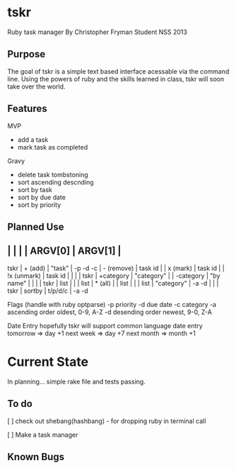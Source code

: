 tskr
=====

Ruby task manager
By Christopher Fryman
Student NSS 2013


Purpose
-------

The goal of tskr is a simple text based interface acessable via the command line. Using the powers of ruby and the skills learned in class, tskr will soon take over the world.


Features
--------

MVP
* add a task
* mark task as completed

Gravy
* delete task
    tombstoning
* sort
    ascending
    descnding
* sort by task
* sort by due date
* sort by priority


Planned Use
-----------

<call> | <action>    | <target>     | <flag>
       | ARGV[0]     | ARGV[1]      |
----------------------------------------------
tskr   | + (add)     | "task"       | -p -d -c
       | - (remove)  | task id      |
       | x (mark)    | task id      |
       | !x (unmark) | task id      |
       |             |              |
tskr   | +category   | "category"   |
       | -category   | "by name"    |
       |             |              |
tskr   | list        |              |
       | list        | * (all)      |
       | list        |              |
       | list        | "category"   | -a -d
       |             |              |
tskr   | sortby      | t/p/d/c      | -a -d


Flags (handle with ruby optparse)
-p priority
-d due date
-c category
-a ascending order oldest, 0-9, A-Z
-d desending order newest, 9-0, Z-A


Date Entry
hopefully tskr will support common language date entry
tomorrow => day +1
next week => day +7
next month => month +1


Current State
=============

In planning...
simple rake file and tests passing.




To do
-----

[ ] check out shebang(hashbang) - for dropping ruby in terminal call

[ ] Make a task manager


Known Bugs
----------





